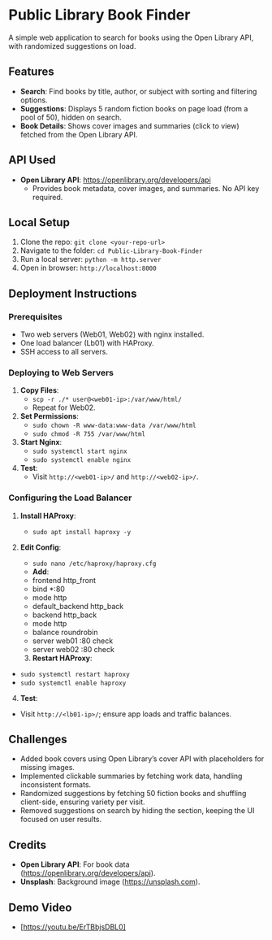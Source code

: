 # Public Library Book Finder

A simple web application to search for books using the Open Library API, with randomized suggestions on load.

## Features
- **Search**: Find books by title, author, or subject with sorting and filtering options.
- **Suggestions**: Displays 5 random fiction books on page load (from a pool of 50), hidden on search.
- **Book Details**: Shows cover images and summaries (click to view) fetched from the Open Library API.

## API Used
- **Open Library API**: https://openlibrary.org/developers/api
  - Provides book metadata, cover images, and summaries. No API key required.

## Local Setup
1. Clone the repo: `git clone <your-repo-url>`
2. Navigate to the folder: `cd Public-Library-Book-Finder`
3. Run a local server: `python -m http.server`
4. Open in browser: `http://localhost:8000`

## Deployment Instructions
### Prerequisites
- Two web servers (Web01, Web02) with nginx installed.
- One load balancer (Lb01) with HAProxy.
- SSH access to all servers.

### Deploying to Web Servers
1. **Copy Files**:
   - `scp -r ./* user@<web01-ip>:/var/www/html/`
   - Repeat for Web02.
2. **Set Permissions**:
   - `sudo chown -R www-data:www-data /var/www/html`
   - `sudo chmod -R 755 /var/www/html`
3. **Start Nginx**:
   - `sudo systemctl start nginx`
   - `sudo systemctl enable nginx`
4. **Test**:
   - Visit `http://<web01-ip>/` and `http://<web02-ip>/`.

### Configuring the Load Balancer
1. **Install HAProxy**:
   - `sudo apt install haproxy -y`
2. **Edit Config**:
   - `sudo nano /etc/haproxy/haproxy.cfg`
   - **Add**:
    - frontend http_front
    - bind *:80
    - mode http
    - default_backend http_back
    - backend http_back
    - mode http
    - balance roundrobin
    - server web01 <web01-ip>:80 check
    - server web02 <web02-ip>:80 check

   3. **Restart HAProxy**:
- `sudo systemctl restart haproxy`
- `sudo systemctl enable haproxy`
4. **Test**:
- Visit `http://<lb01-ip>/`; ensure app loads and traffic balances.

## Challenges
- Added book covers using Open Library’s cover API with placeholders for missing images.
- Implemented clickable summaries by fetching work data, handling inconsistent formats.
- Randomized suggestions by fetching 50 fiction books and shuffling client-side, ensuring variety per visit.
- Removed suggestions on search by hiding the section, keeping the UI focused on user results.

## Credits
- **Open Library API**: For book data (https://openlibrary.org/developers/api).
- **Unsplash**: Background image (https://unsplash.com).

## Demo Video
- [https://youtu.be/ErTBbjsDBL0]
